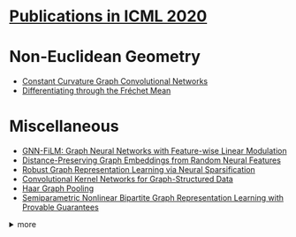 # [Publications in ICML 2020](https://icml.cc/Conferences/2020/AcceptedPapersInitial)



# Non-Euclidean Geometry
- [Constant Curvature Graph Convolutional Networks](https://github.com/naganandy/graph-based-deep-learning-literature/blob/master/conference-publications/folders/publications_icml20/kgcn_icml20/README.md)
- [Differentiating through the Fréchet Mean](https://github.com/naganandy/graph-based-deep-learning-literature/blob/master/conference-publications/folders/publications_icml20/hfm_icml20/README.md)



# Miscellaneous
- [GNN-FiLM: Graph Neural Networks with Feature-wise Linear Modulation](https://github.com/naganandy/graph-based-deep-learning-literature/blob/master/conference-publications/folders/publications_icml20/gnnfilm_icml20/README.md)
- [Distance-Preserving Graph Embeddings from Random Neural Features](https://github.com/naganandy/graph-based-deep-learning-literature/blob/master/conference-publications/folders/publications_icml20/grnf_icml20/README.md)
- [Robust Graph Representation Learning via Neural Sparsification](https://github.com/naganandy/graph-based-deep-learning-literature/blob/master/conference-publications/folders/publications_icml20/neuralsparse_icml20/README.md)
- [Convolutional Kernel Networks for Graph-Structured Data](https://github.com/naganandy/graph-based-deep-learning-literature/blob/master/conference-publications/folders/publications_icml20/gckn_icml20/README.md)
- [Haar Graph Pooling](https://github.com/naganandy/graph-based-deep-learning-literature/blob/master/conference-publications/folders/publications_icml20/haarpooling_icml20/README.md)
- [Semiparametric Nonlinear Bipartite Graph Representation Learning with Provable Guarantees](https://github.com/naganandy/graph-based-deep-learning-literature/blob/master/conference-publications/folders/publications_icml20/bigrl_icml20/README.md)



<details> 
<summary> more </summary> 

- Graph Structure of Neural Networks
- Simple and Deep Graph Convolutional Networks
- Graph Representation Learning by Maximizing Mutual Information Between Spatial and Spectral Views
- When Does Self-Supervision Help Graph Convolutional Networks?
- Spectral Clustering with Graph Neural Networks for Graph Pooling
- Interferometric Graph Transform:a Deep Unsupervised Graph Invariant Representation
- Graph Optimal Transport for Cross-Domain Alignment
- A Flexible Framework for Nonparametric Graphical Modeling that Accommodates Machine Learning

</details>
